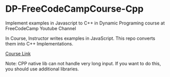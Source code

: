 # DP-FreeCodeCampCourse-Cpp
Implement examples in Javascript to C++ in Dynamic Programing course at FreeCodeCamp Youtube Channel

In Course, Instructor writes examples in JavaScript. This repo converts them into C++ Implementations.

[Course Link](https://youtu.be/oBt53YbR9Kk)

Note: CPP native lib can not handle very long input. If you want to do this, you should use additional libraries.
